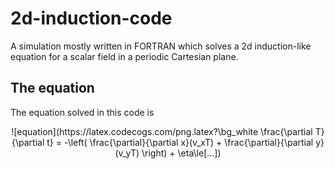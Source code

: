# 2d-induction-code
A simulation mostly written in FORTRAN which solves a 2d induction-like equation for a scalar field in a periodic Cartesian plane.

## The equation
The equation solved in this code is
<br>
<p align = "center">
![equation](https://latex.codecogs.com/png.latex?\bg_white \frac{\partial T}{\partial t} = -\left( \frac{\partial}{\partial x}(v_xT) + \frac{\partial}{\partial y}(v_yT) \right) + \eta\le[...])
</p>
